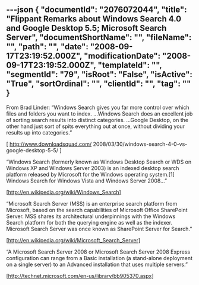 ---json
{
  "documentId": "2076072044",
  "title": "Flippant Remarks about Windows Search 4.0 and Google Desktop 5.5; Microsoft Search Server",
  "documentShortName": "",
  "fileName": "",
  "path": "",
  "date": "2008-09-17T23:19:52.000Z",
  "modificationDate": "2008-09-17T23:19:52.000Z",
  "templateId": "",
  "segmentId": "79",
  "isRoot": "False",
  "isActive": "True",
  "sortOrdinal": "",
  "clientId": "",
  "tag": ""
}
---

From Brad Linder: “Windows Search gives you far more control over which files and folders you want to index. …Windows Search does an excellent job of sorting search results into distinct categories. …Google Desktop, on the other hand just sort of spits everything out at once, without dividing your results up into categories.”

[
    http://www.downloadsquad.com/
        2008/03/30/windows-search-4-0-vs-google-desktop-5-5/
]

“Windows Search (formerly known as Windows Desktop Search or WDS on Windows XP and Windows Server 2003) is an indexed desktop search platform released by Microsoft for the Windows operating system.[1] Windows Search for Windows Vista and Windows Server 2008…”

[http://en.wikipedia.org/wiki/Windows_Search]

“Microsoft Search Server (MSS) is an enterprise search platform from Microsoft, based on the search capabilities of Microsoft Office SharePoint Server. MSS shares its architectural underpinnings with the Windows Search platform for both the querying engine as well as the indexer. Microsoft Search Server was once known as SharePoint Server for Search.”

[http://en.wikipedia.org/wiki/Microsoft_Search_Server]

“A Microsoft Search Server 2008 or Microsoft Search Server 2008 Express configuration can range from a Basic installation (a stand-alone deployment on a single server) to an Advanced installation that uses multiple servers.”

[http://technet.microsoft.com/en-us/library/bb905370.aspx]
